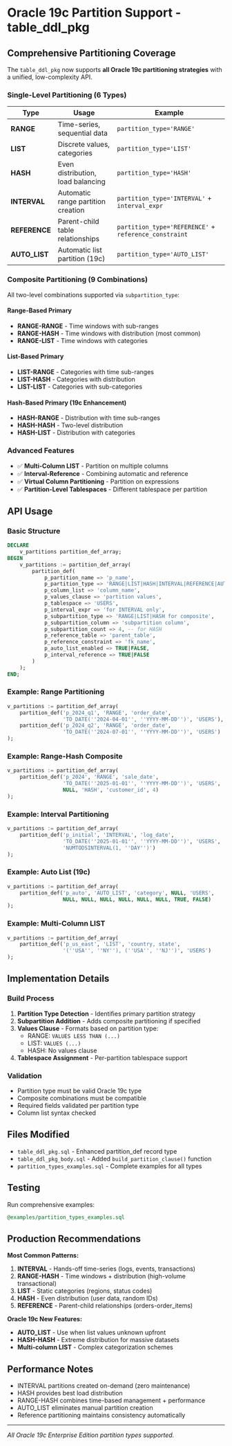 # Oracle 19c Partition Support - table_ddl_pkg

## Comprehensive Partitioning Coverage

The `table_ddl_pkg` now supports **all Oracle 19c partitioning strategies** with a unified, low-complexity API.

### Single-Level Partitioning (6 Types)

| Type | Usage | Example |
|------|-------|---------|
| **RANGE** | Time-series, sequential data | `partition_type='RANGE'` |
| **LIST** | Discrete values, categories | `partition_type='LIST'` |
| **HASH** | Even distribution, load balancing | `partition_type='HASH'` |
| **INTERVAL** | Automatic range partition creation | `partition_type='INTERVAL'` + `interval_expr` |
| **REFERENCE** | Parent-child table relationships | `partition_type='REFERENCE'` + `reference_constraint` |
| **AUTO_LIST** | Automatic list partition (19c) | `partition_type='AUTO_LIST'` |

### Composite Partitioning (9 Combinations)

All two-level combinations supported via `subpartition_type`:

#### Range-Based Primary
- **RANGE-RANGE** - Time windows with sub-ranges
- **RANGE-HASH** - Time windows with distribution (most common)
- **RANGE-LIST** - Time windows with categories

#### List-Based Primary
- **LIST-RANGE** - Categories with time sub-ranges
- **LIST-HASH** - Categories with distribution
- **LIST-LIST** - Categories with sub-categories

#### Hash-Based Primary (19c Enhancement)
- **HASH-RANGE** - Distribution with time sub-ranges
- **HASH-HASH** - Two-level distribution
- **HASH-LIST** - Distribution with categories

### Advanced Features

- ✅ **Multi-Column LIST** - Partition on multiple columns
- ✅ **Interval-Reference** - Combining automatic and reference
- ✅ **Virtual Column Partitioning** - Partition on expressions
- ✅ **Partition-Level Tablespaces** - Different tablespace per partition

## API Usage

### Basic Structure

```sql
DECLARE
    v_partitions partition_def_array;
BEGIN
    v_partitions := partition_def_array(
        partition_def(
            p_partition_name => 'p_name',
            p_partition_type => 'RANGE|LIST|HASH|INTERVAL|REFERENCE|AUTO_LIST',
            p_column_list => 'column_name',
            p_values_clause => 'partition values',
            p_tablespace => 'USERS',
            p_interval_expr => 'for INTERVAL only',
            p_subpartition_type => 'RANGE|LIST|HASH for composite',
            p_subpartition_column => 'subpartition column',
            p_subpartition_count => 4, -- for HASH
            p_reference_table => 'parent_table',
            p_reference_constraint => 'fk_name',
            p_auto_list_enabled => TRUE|FALSE,
            p_interval_reference => TRUE|FALSE
        )
    );
END;
```

### Example: Range Partitioning

```sql
v_partitions := partition_def_array(
    partition_def('p_2024_q1', 'RANGE', 'order_date', 
                  'TO_DATE(''2024-04-01'', ''YYYY-MM-DD'')', 'USERS'),
    partition_def('p_2024_q2', 'RANGE', 'order_date', 
                  'TO_DATE(''2024-07-01'', ''YYYY-MM-DD'')', 'USERS')
);
```

### Example: Range-Hash Composite

```sql
v_partitions := partition_def_array(
    partition_def('p_2024', 'RANGE', 'sale_date', 
                  'TO_DATE(''2025-01-01'', ''YYYY-MM-DD'')', 'USERS',
                  NULL, 'HASH', 'customer_id', 4)
);
```

### Example: Interval Partitioning

```sql
v_partitions := partition_def_array(
    partition_def('p_initial', 'INTERVAL', 'log_date',
                  'TO_DATE(''2025-01-01'', ''YYYY-MM-DD'')', 'USERS',
                  'NUMTODSINTERVAL(1, ''DAY'')')
);
```

### Example: Auto List (19c)

```sql
v_partitions := partition_def_array(
    partition_def('p_auto', 'AUTO_LIST', 'category', NULL, 'USERS',
                  NULL, NULL, NULL, NULL, NULL, NULL, TRUE, FALSE)
);
```

### Example: Multi-Column LIST

```sql
v_partitions := partition_def_array(
    partition_def('p_us_east', 'LIST', 'country, state',
                  '(''USA'', ''NY''), (''USA'', ''NJ'')', 'USERS')
);
```

## Implementation Details

### Build Process

1. **Partition Type Detection** - Identifies primary partition strategy
2. **Subpartition Addition** - Adds composite partitioning if specified
3. **Values Clause** - Formats based on partition type:
   - RANGE: `VALUES LESS THAN (...)`
   - LIST: `VALUES (...)`
   - HASH: No values clause
4. **Tablespace Assignment** - Per-partition tablespace support

### Validation

- Partition type must be valid Oracle 19c type
- Composite combinations must be compatible
- Required fields validated per partition type
- Column list syntax checked

## Files Modified

- `table_ddl_pkg.sql` - Enhanced partition_def record type
- `table_ddl_pkg_body.sql` - Added `build_partition_clause()` function
- `partition_types_examples.sql` - Complete examples for all types

## Testing

Run comprehensive examples:
```sql
@examples/partition_types_examples.sql
```

## Production Recommendations

**Most Common Patterns:**

1. **INTERVAL** - Hands-off time-series (logs, events, transactions)
2. **RANGE-HASH** - Time windows + distribution (high-volume transactional)
3. **LIST** - Static categories (regions, status codes)
4. **HASH** - Even distribution (user data, random IDs)
5. **REFERENCE** - Parent-child relationships (orders-order_items)

**Oracle 19c New Features:**

- **AUTO_LIST** - Use when list values unknown upfront
- **HASH-HASH** - Extreme distribution for massive datasets
- **Multi-column LIST** - Complex categorization schemes

## Performance Notes

- INTERVAL partitions created on-demand (zero maintenance)
- HASH provides best load distribution
- RANGE-HASH combines time-based management + performance
- AUTO_LIST eliminates manual partition creation
- Reference partitioning maintains consistency automatically

---

*All Oracle 19c Enterprise Edition partition types supported.*

